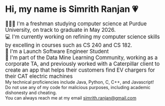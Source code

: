 # Hi, my name is Simrith Ranjan 💗 
<span style="font-size: larger;"> 👩🏽‍💻 I'm a freshman studying computer science at Purdue University, on track to graduate in May 2026. <br> 
💻 I'm currently working on refining my computer science skills by excelling in courses such as CS 240 and CS 182. <br>
🔨 I'm a Launch Software Engineer Student <br>
🔎 I'm part of the Data Mine Learning Community, working as a corporate TA, and previously worked with a Caterpillar client to create an app that helps their customers find EV chargers for their CAT electric machines </span> <br>
My technical proficiencies include Java, Python, C, C++, and Javascript! <br>
Do not use any of my code for malicious purposes, including academic dishonesty and cheating. <br>
You can always reach me at my email simrith.ranjan@gmail.com

<!--
**simsmile123/simsmile123** is a ✨ _special_ ✨ repository because its `README.md` (this file) appears on your GitHub profile.

Here are some ideas to get you started:

- 🔭 I’m currently working on ...
- 🌱 I’m currently learning ...
- 👯 I’m looking to collaborate on ...
- 🤔 I’m looking for help with ...
- 💬 Ask me about ...
- 📫 How to reach me: ...
- 😄 Pronouns: ...
- ⚡ Fun fact: ...
-->
